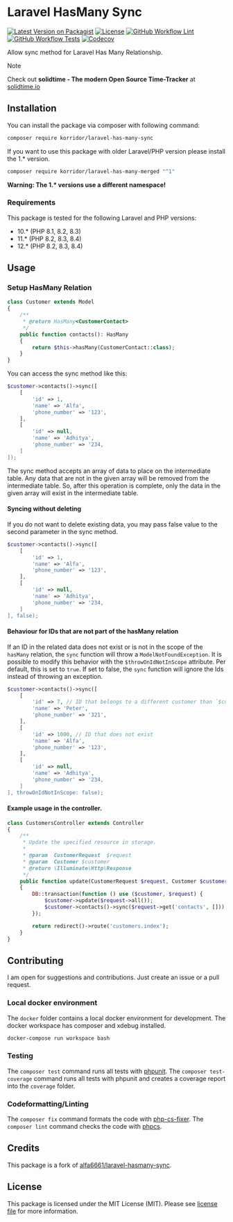 # Laravel HasMany Sync

[![Latest Version on Packagist](https://img.shields.io/packagist/v/korridor/laravel-has-many-sync?style=flat-square)](https://packagist.org/packages/korridor/laravel-has-many-sync)
[![License](https://img.shields.io/packagist/l/korridor/laravel-has-many-sync?style=flat-square)](license.md)
[![GitHub Workflow Lint](https://img.shields.io/github/actions/workflow/status/korridor/laravel-has-many-sync/lint.yml?label=lint&style=flat-square)](https://github.com/korridor/laravel-has-many-sync/actions/workflows/lint.yml)
[![GitHub Workflow Tests](https://img.shields.io/github/actions/workflow/status/korridor/laravel-has-many-sync/unittests.yml?label=tests&style=flat-square)](https://github.com/korridor/laravel-has-many-sync/actions/workflows/unittests.yml)
[![Codecov](https://img.shields.io/codecov/c/github/korridor/laravel-has-many-sync?style=flat-square)](https://codecov.io/gh/korridor/laravel-has-many-sync)

Allow sync method for Laravel Has Many Relationship.

> [!NOTE]
> Check out **solidtime - The modern Open Source Time-Tracker** at [solidtime.io](https://www.solidtime.io)

## Installation

You can install the package via composer with following command:

```bash
composer require korridor/laravel-has-many-sync
```

If you want to use this package with older Laravel/PHP version please install the 1.* version.

```bash
composer require korridor/laravel-has-many-merged "^1"
```

**Warning: The 1.\* versions use a different namespace!**

### Requirements

This package is tested for the following Laravel and PHP versions:

 - 10.* (PHP 8.1, 8.2, 8.3)
 - 11.* (PHP 8.2, 8.3, 8.4)
 - 12.* (PHP 8.2, 8.3, 8.4)

## Usage

### Setup HasMany Relation

```php
class Customer extends Model
{
    /**
     * @return HasMany<CustomerContact>
     */
    public function contacts(): HasMany
    {
        return $this->hasMany(CustomerContact::class);
    }
}
```

You can access the sync method like this:

```php
$customer->contacts()->sync([
    [
        'id' => 1,
        'name' => 'Alfa',
        'phone_number' => '123',
    ],
    [
        'id' => null,
        'name' => 'Adhitya',
        'phone_number' => '234,
    ]
]);
```

The sync method accepts an array of data to place on the intermediate table. Any data that are not in the given array will be removed from the intermediate table. So, after this operation is complete, only the data in the given array will exist in the intermediate table.

#### Syncing without deleting

If you do not want to delete existing data, you may pass  false value to the second parameter in the sync method.

```php
$customer->contacts()->sync([
    [
        'id' => 1,
        'name' => 'Alfa',
        'phone_number' => '123',
    ],
    [
        'id' => null,
        'name' => 'Adhitya',
        'phone_number' => '234,
    ]
], false);
```

#### Behaviour for IDs that are not part of the hasMany relation

If an ID in the related data does not exist or is not in the scope of the `hasMany` relation, the `sync` function will throw a `ModelNotFoundException`.
It is possible to modify this behavior with the `$throwOnIdNotInScope` attribute. Per default, this is set to `true`. If set to false, the `sync` function will ignore the Ids instead of throwing an exception.

```php
$customer->contacts()->sync([
    [
        'id' => 7, // ID that belongs to a different customer than `$customer`
        'name' => 'Peter',
        'phone_number' => '321',
    ],
    [
        'id' => 1000, // ID that does not exist
        'name' => 'Alfa',
        'phone_number' => '123',
    ],
    [
        'id' => null,
        'name' => 'Adhitya',
        'phone_number' => '234,
    ]
], throwOnIdNotInScope: false);
```

#### Example usage in the controller.

```php
class CustomersController extends Controller
{
    /**
     * Update the specified resource in storage.
     *
     * @param  CustomerRequest  $request
     * @param  Customer $customer
     * @return \Illuminate\Http\Response
     */
    public function update(CustomerRequest $request, Customer $customer)
    {
        DB::transaction(function () use ($customer, $request) {
            $customer->update($request->all());
            $customer->contacts()->sync($request->get('contacts', []));
        });

        return redirect()->route('customers.index');
    }
}
```

## Contributing

I am open for suggestions and contributions. Just create an issue or a pull request.

### Local docker environment

The `docker` folder contains a local docker environment for development.
The docker workspace has composer and xdebug installed.

```bash
docker-compose run workspace bash
```

### Testing

The `composer test` command runs all tests with [phpunit](https://phpunit.de/).
The `composer test-coverage` command runs all tests with phpunit and creates a coverage report into the `coverage` folder.

### Codeformatting/Linting

The `composer fix` command formats the code with [php-cs-fixer](https://github.com/FriendsOfPHP/PHP-CS-Fixer).
The `composer lint` command checks the code with [phpcs](https://github.com/squizlabs/PHP_CodeSniffer).

## Credits

This package is a fork of [alfa6661/laravel-hasmany-sync](https://github.com/alfa6661/laravel-hasmany-sync).

## License

This package is licensed under the MIT License (MIT). Please see [license file](license.md) for more information.

